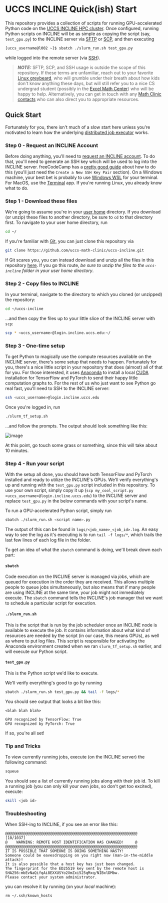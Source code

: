 # UCCS INCLINE Quick(ish) Start

This repository provides a collection of scripts for running GPU-accelerated Python code on the [UCCS INCLINE HPC cluster](https://kb.uccs.edu/display/INCLINE).
Once configured, running Python scripts on INCLINE will be as simple as copying the script (say, `test_gpu.py`) to the INCLINE server via 
[SFTP](https://en.wikipedia.org/wiki/SSH_File_Transfer_Protocol) or [SCP](https://en.wikipedia.org/wiki/Secure_copy_protocol), and then executing

```bash
[uccs_username@l002 ~]$ sbatch ./slurm_run.sh test_gpu.py
```

while logged into the remote server (via [SSH](https://en.wikipedia.org/wiki/Secure_Shell)).

> **_NOTE:_**  SFTP, SCP, and SSH usage is outside the scope of this repository. If these terms are unfamiliar, reach out to your favorite
> [Linux greybeard](https://gist.github.com/lenards/3739917), who will grumble under their breath about how kids don't know anything these
> days, but will still refer you to a nice CS undergrad student (possibly in the [Excel Math Center](https://mathcenter.uccs.edu/)) who will
> be happy to help. Alternatively, you can get in touch with any [Math Clinic contacts](https://math.uccs.edu/math-clinic) who can also
> direct you to appropriate resources.

## Quick Start

Fortunately for you, there isn't much of a slow start here unless you're motivated to learn how the underlying 
[distributed job executor](https://slurm.schedmd.com/documentation.html) works. 

### Step 0 - Request an INCLINE Account
Before doing anything, you'll need to 
[request an INCLINE account](https://kb.uccs.edu/display/INCLINE/Request+an+Account). To do that, you'll need to generate an SSH key which
will be used to log into the INCLINE server. freeCodeCamp has a [pretty good guide](https://www.freecodecamp.org/news/the-ultimate-guide-to-ssh-setting-up-ssh-keys/)
about how to do this (you'll just need the `Create a New SSH Key Pair` section). On a Windows machine, your best bet is probably to use 
[Windows WSL](https://learn.microsoft.com/en-us/windows/wsl/install) for your terminal. For MacOS, use the 
[Terminal](https://support.apple.com/guide/terminal/open-or-quit-terminal-apd5265185d-f365-44cb-8b09-71a064a42125/mac) app. If you're 
running Linux, you already know what to do.

### Step 1 - Download these files

We're going to assume you're in your [user home](https://en.wikipedia.org/wiki/Home_directory) directory. If you download (or unzip) these
files to another directory, be sure to `cd` to that directory first. To navigate to your user home directory, run

```bash
cd ~/
```

If you're familiar with [Git](https://git-scm.com/), you can just clone this repository via

```bash
git clone https://github.com/uccs-math-clinic/uccs-incline.git
```

If Git scares you, you can instead download and unzip all the files in this repository 
[here](https://github.com/uccs-math-clinic/uccs-incline/archive/refs/heads/main.zip). If you go this route, *be sure to unzip the files to 
the `uccs-incline` folder in your user home directory*.

### Step 2 - Copy files to INCLINE

In your terminal, navigate to the directory to which you cloned (or unzipped) the repository:

```bash
cd ~/uccs-incline
```

...and then copy the files up to your little slice of the INCLINE server with `scp`:

```bash
scp * <uccs_username>@login.incline.uccs.edu:~/
```

### Step 3 - One-time setup

To get Python to magically use the compute resources available on the INCLINE server, there's some setup that needs to happen. Fortunately for you,
there's a nice little script in your repository that does (almost) all of that for you. For those interested, it uses [Anaconda](https://www.anaconda.com/)
to install a local [CUDA](https://en.wikipedia.org/wiki/CUDA) installation for TensorFlow and PyTorch to send their happy little computation graphs to.
For the rest of us who just want to see Python go real fast, you'll need to SSH to the INCLINE server:

```bash
ssh <uccs_username>@login.incline.uccs.edu
```

Once you're logged in, run

```bash
./slurm_tf_setup.sh
```

...and follow the prompts. The output should look something like this:

![image](https://github.com/uccs-math-clinic/uccs-incline/assets/17204901/f001d0b4-8032-41bb-881e-ebb5cf238209)

At this point, go touch some grass or something, since this will take about 10 minutes.

### Step 4 - Run your script

With the setup all done, you should have both TensorFlow and PyTorch installed and ready to utilize the INCLINE's GPUs. We'll verify everything's up and
running with the `test_gpu.py` script included in this repository. To use your own script, simply copy it up 
(`scp my_cool_script.py <uccs_username>@login.incline.uccs.edu`) to the INCLINE server and replace `test_gpu.py` in the below commands with your script's name.

To run a GPU-accelerated Python script, simply run

```bash
sbatch ./slurm_run.sh <script name>.py
```

The output of this can be found in `logs/<job_name>_<job_id>.log`. An easy way to see the log as it's executing is to run `tail -f logs/*`, which trails the last
few lines of each log file in the folder. 

To get an idea of what the `sbatch` command is doing, we'll break down each part:

#### `sbatch`

Code execution on the INCLINE server is managed via *jobs*, which are queued for execution in the order they are received. This allows multiple people to queue
jobs simultaneously, but also means that if many people are using INCLINE at the same time, your job might not immediately execute. The `sbatch` command tells
the INCLINE's job manager that we want to schedule a particular script for execution.

#### `./slurm_run.sh`

This is the script that is run by the job scheduler once an INCLINE node is available to execute the job. It contains information about what kind of resources
are needed by the script (in our case, this means GPUs), as well as where to put log files. This script is responsible for activating the Anaconda environment
created when we ran `slurm_tf_setup.sh` earlier, and will execute our Python script.

#### `test_gpu.py`

This is the Python script we'd like to execute.

We'll verify everything's good to go by running

```bash
sbatch ./slurm_run.sh test_gpu.py && tail -f logs/*
```
You should see output that looks a bit like this:

```
<blah blah blah>

GPU recognized by TensorFlow: True
GPU recognized by PyTorch: True
```

If so, you're all set!

### Tip and Tricks

To view currently running jobs, execute (on the INCLINE server) the following command:

```bash
squeue
```

You should see a list of currently running jobs along with their job id. To kill a running job (you can only kill your own jobs, so don't get too excited), execute:

```bash
skill <job id>
```

### Troubleshooting

When SSH-ing to INCLINE, if you see an error like this:

```
@@@@@@@@@@@@@@@@@@@@@@@@@@@@@@@@@@@@@@@@@@@@@@@@@@@@@@@@@@@                                                                                                                                                                                                            [10/1037]
@    WARNING: REMOTE HOST IDENTIFICATION HAS CHANGED!     @                                                                                                                                                                                                                     
@@@@@@@@@@@@@@@@@@@@@@@@@@@@@@@@@@@@@@@@@@@@@@@@@@@@@@@@@@@                                                                                                                                                                                                                     
IT IS POSSIBLE THAT SOMEONE IS DOING SOMETHING NASTY!                                                                                                                                                                                                                           
Someone could be eavesdropping on you right now (man-in-the-middle attack)!                                                                                                                                                                                                     
It is also possible that a host key has just been changed.                                                                                                                                                                                                                      
The fingerprint for the ED25519 key sent by the remote host is                                                                                                                                                                                                                  
SHA256:mbEvNaQifqAi8EXXUSYo2XmZxi525qMxq/NIBxlDMbw.                                                                                                                                                                                                                             
Please contact your system administrator.         
```

you can resolve it by running (on your _local_ machine):

```
rm ~/.ssh/known_hosts
```
